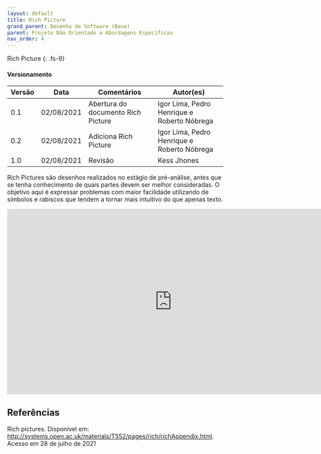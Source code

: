 ```yaml
---
layout: default
title: Rich Picture
grand_parent: Desenho de Software (Base)
parent: Projeto Não Orientado a Abordagens Específicas
nav_order: 4
---
```


Rich Picture
{: .fs-9}

#### Versionamento

|Versão | Data | Comentários | Autor(es) |
|-------|------|-------------|-----------|
|0.1|02/08/2021|Abertura do documento Rich Picture|Igor Lima, Pedro Henrique e Roberto Nóbrega|
|0.2|02/08/2021|Adiciona Rich Picture|Igor Lima, Pedro Henrique e Roberto Nóbrega|
|1.0|02/08/2021|Revisão|Kess Jhones|

Rich Pictures são desenhos realizados no estágio de pré-análise, antes que se tenha conhecimento de quais partes devem ser melhor consideradas. O objetivo aqui é expressar problemas com maior facilidade utilizando de símbolos e rabiscos que tendem a tornar mais intuitivo do que apenas texto.

<iframe width="768" height="432" src="https://miro.com/app/embed/o9J_l4XzDM4=/?pres=1&frameId=3074457362033560450" frameBorder="0" scrolling="no" allowFullScreen></iframe>

## Referências

Rich pictures. Disponível em: <http://systems.open.ac.uk/materials/T552/pages/rich/richAppendix.html>. Acesso em 28 de julho de 2021
